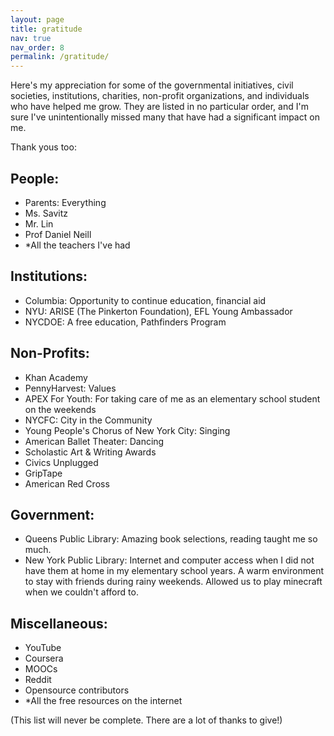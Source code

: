 ```yaml
---
layout: page
title: gratitude
nav: true
nav_order: 8
permalink: /gratitude/
---
```


Here's my appreciation for some of the governmental initiatives, civil societies,
institutions, charities, non-profit organizations, and individuals who have helped
me grow. They are listed in no particular order, and I'm sure I've unintentionally 
missed many that have had a significant impact on me.
 
Thank yous too:

## People:
- Parents: Everything
- Ms. Savitz
- Mr. Lin
- Prof Daniel Neill
- *All the teachers I've had

## Institutions:
- Columbia: Opportunity to continue education, financial aid
- NYU: ARISE (The Pinkerton Foundation), EFL Young Ambassador
- NYCDOE: A free education, Pathfinders Program

## Non-Profits:
- Khan Academy
- PennyHarvest: Values
- APEX For Youth: For taking care of me as an elementary school student on the 
    weekends
- NYCFC: City in the Community
- Young People's Chorus of New York City: Singing
- American Ballet Theater: Dancing
- Scholastic Art & Writing Awards
- Civics Unplugged
- GripTape
- American Red Cross

## Government:
- Queens Public Library: Amazing book selections, reading taught me so much.
- New York Public Library: Internet and computer access when I did not have
    them at home in my elementary school years. A warm environment to stay with friends
    during rainy weekends. Allowed us to play minecraft when we couldn't afford to.

## Miscellaneous:
- YouTube
- Coursera
- MOOCs
- Reddit
- Opensource contributors
- *All the free resources on the internet

(This list will never be complete. There are a lot of thanks to give!)
